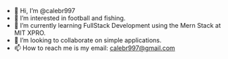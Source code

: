 - 👋 Hi, I’m @calebr997
- 👀 I’m interested in football and fishing.
- 🌱 I’m currently learning FullStack Development using the Mern Stack at MIT XPRO.
- 💞️ I’m looking to collaborate on simple applications.
- 📫 How to reach me is my email: calebr997@gmail.com

<!---
calebr997/calebr997 is a ✨ special ✨ repository because its `README.md` (this file) appears on your GitHub profile.
You can click the Preview link to take a look at your changes.
--->
